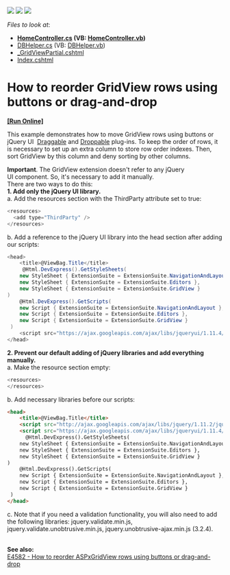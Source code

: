 <!-- default badges list -->
![](https://img.shields.io/endpoint?url=https://codecentral.devexpress.com/api/v1/VersionRange/128551862/14.2.3%2B)
[![](https://img.shields.io/badge/Open_in_DevExpress_Support_Center-FF7200?style=flat-square&logo=DevExpress&logoColor=white)](https://supportcenter.devexpress.com/ticket/details/T191258)
[![](https://img.shields.io/badge/📖_How_to_use_DevExpress_Examples-e9f6fc?style=flat-square)](https://docs.devexpress.com/GeneralInformation/403183)
<!-- default badges end -->
<!-- default file list -->
*Files to look at*:

* **[HomeController.cs](./CS/DXWebApplication1/Controllers/HomeController.cs) (VB: [HomeController.vb](./VB/DXWebApplication1/Controllers/HomeController.vb))**
* [DBHelper.cs](./CS/DXWebApplication1/Models/DBHelper.cs) (VB: [DBHelper.vb](./VB/DXWebApplication1/Models/DBHelper.vb))
* [_GridViewPartial.cshtml](./CS/DXWebApplication1/Views/Home/_GridViewPartial.cshtml)
* [Index.cshtml](./CS/DXWebApplication1/Views/Home/Index.cshtml)
<!-- default file list end -->
# How to reorder GridView rows using buttons or drag-and-drop
<!-- run online -->
**[[Run Online]](https://codecentral.devexpress.com/t191258/)**
<!-- run online end -->


This example demonstrates how to move GridView rows using buttons or jQuery UI  <a href="http://jqueryui.com/draggable/">Draggable</a> and <a href="http://jqueryui.com/droppable/">Droppable</a> plug-ins. To keep the order of rows, it is necessary to set up an extra column to store row order indexes. Then, sort GridView by this column and deny sorting by other columns.<br>
<p><strong>Important</strong>. The GridView extension doesn't refer to any jQuery UI component. So, it's necessary to add it manually.<br>There are two ways to do this:<br><strong>1. Add only the jQuery UI library.</strong><br>a. Add the resources section with the ThirdParty attribute set to true:</p>


```cs
<resources>
  <add type="ThirdParty" />
</resources>
```


<p>b. Add a reference to the jQuery UI library into the head section after adding our scripts:</p>


```cs
<head>
    <title>@ViewBag.Title</title>
     @Html.DevExpress().GetStyleSheets(
    new StyleSheet { ExtensionSuite = ExtensionSuite.NavigationAndLayout },
    new StyleSheet { ExtensionSuite = ExtensionSuite.Editors },
    new StyleSheet { ExtensionSuite = ExtensionSuite.GridView }
)
    @Html.DevExpress().GetScripts(
    new Script { ExtensionSuite = ExtensionSuite.NavigationAndLayout },
    new Script { ExtensionSuite = ExtensionSuite.Editors },
    new Script { ExtensionSuite = ExtensionSuite.GridView }
 )
    <script src="https://ajax.googleapis.com/ajax/libs/jqueryui/1.11.4/jquery-ui.min.js" type="text/javascript"></script>
</head>
```


<p><strong>2. Prevent our default adding of jQuery libraries and add everything manually.</strong><br>a. Make the resource section empty:</p>


```cs
<resources>
</resources>
```


<p>b. Add necessary libraries before our scripts:</p>


```html
<head>
    <title>@ViewBag.Title</title>
    <script src="http://ajax.googleapis.com/ajax/libs/jquery/1.11.2/jquery.min.js"></script>
    <script src="https://ajax.googleapis.com/ajax/libs/jqueryui/1.11.4/jquery-ui.min.js" type="text/javascript"></script>
      @Html.DevExpress().GetStyleSheets(
    new StyleSheet { ExtensionSuite = ExtensionSuite.NavigationAndLayout },
    new StyleSheet { ExtensionSuite = ExtensionSuite.Editors },
    new StyleSheet { ExtensionSuite = ExtensionSuite.GridView }
)
    @Html.DevExpress().GetScripts(
    new Script { ExtensionSuite = ExtensionSuite.NavigationAndLayout },
    new Script { ExtensionSuite = ExtensionSuite.Editors },
    new Script { ExtensionSuite = ExtensionSuite.GridView }
 )
</head>

```


<p>c. Note that if you need a validation functionality, you will also need to add the following libraries: jquery.validate.min.js, jquery.validate.unobtrusive.min.js, jquery.unobtrusive-ajax.min.js (3.2.4). </p>
<br><strong>See also:</strong><br><a href="https://www.devexpress.com/Support/Center/p/E4582">E4582 - How to reorder ASPxGridView rows using buttons or drag-and-drop</a>

<br/>



